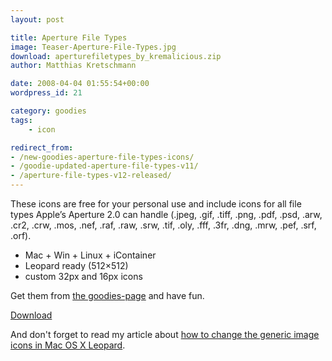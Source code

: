 ```yaml
---
layout: post

title: Aperture File Types
image: Teaser-Aperture-File-Types.jpg
download: aperturefiletypes_by_kremalicious.zip
author: Matthias Kretschmann

date: 2008-04-04 01:55:54+00:00
wordpress_id: 21

category: goodies
tags:
    - icon

redirect_from:
- /new-goodies-aperture-file-types-icons/
- /goodie-updated-aperture-file-types-v11/
- /aperture-file-types-v12-released/
---
```


These icons are free for your personal use and include icons for all file types Apple’s Aperture 2.0 can handle (.jpeg, .gif, .tiff, .png, .pdf, .psd, .arw, .cr2, .crw, .mos, .nef, .raf, .raw, .srw, .tif, .oly, .fff, .3fr, .dng, .mrw, .pef, .srf, .orf).

  * Mac + Win + Linux + iContainer
  * Leopard ready (512×512)
  * custom 32px and 16px icons

Get them from [the goodies-page](http://www.kremalicious.com/goodies/) and have fun.

<p class="content-download">
    <a class="icon-download" href="/media/aperturefiletypes_by_kremalicious.zip">Download</a>
</p>

And don't forget to read my article about [how to change the generic image icons in Mac OS X Leopard](http://www.kremalicious.com/2008/04/changing-the-image-icons-in-mac-os-x-leopard/).
